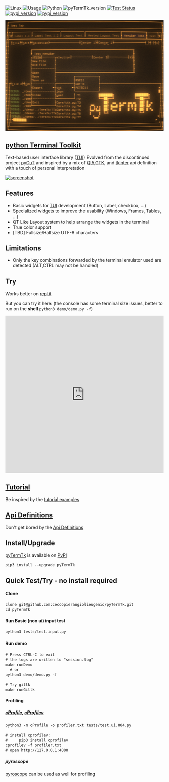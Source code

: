 

![Linux](https://img.shields.io/badge/-Linux-grey?logo=linux)
![Usage](https://img.shields.io/badge/Usage-Terminal%20User%20Interface-yellow)
![Python](https://img.shields.io/badge/Python-v3.8%5E-green?logo=python)
![pyTermTk_version](https://img.shields.io/github/v/tag/ceccopierangiolieugenio/pyTermTk?label=version)
[![Test Status](https://img.shields.io/github/workflow/status/ceccopierangiolieugenio/pyTermTk/Testing?label=tests)](https://github.com/ceccopierangiolieugenio/pyTermTk/actions?query=workflow%3Atesting)
[![pypi_version](https://img.shields.io/pypi/v/pyTermTk?label=pypi)](https://pypi.org/project/pyTermTk)
[![pypi_version](https://img.shields.io/twitter/follow/Pier95886803?style=social&logo=twitter)](https://twitter.com/hashtag/pyTermTk?src=hashtag_click&f=live)

[![screenshot](https://github.com/ceccopierangiolieugenio/binaryRepo/blob/master/pyTermTk/Logo.retroterm.001.png?raw=true)](https://pypi.org/project/pyTermTk)

## [python Terminal Toolkit](https://github.com/ceccopierangiolieugenio/pyTermTk)

Text-based user interface library ([TUI](https://en.wikipedia.org/wiki/Text-based_user_interface))
Evolved from the discontinued project [pyCuT](https://github.com/ceccopierangiolieugenio/pyCuT)
and inspired by a mix of [Qt5](https://www.riverbankcomputing.com/static/Docs/PyQt5/),[GTK](https://pygobject.readthedocs.io/en/latest/), and [tkinter](https://docs.python.org/3/library/tkinter.html) api definition with a touch of personal interpretation

[![screenshot](https://github.com/ceccopierangiolieugenio/binaryRepo/blob/master/pyTermTk/demo.001.gif?raw=true)](https://pypi.org/project/pyTermTk)

## Features
- Basic widgets for [TUI](https://en.wikipedia.org/wiki/Text-based_user_interface) development (Button, Label, checkbox, ...)
- Specialized widgets to improve the usability (Windows, Frames, Tables, ...)
- QT Like Layout system to help arrange the widgets in the terminal
- True color support
- [TBD] Fullsize/Halfsize UTF-8 characters

## Limitations
- Only the key combinations forwarded by the terminal emulator used are detected (ALT,CTRL may not be handled)

## Try
Works better on [repl.it](https://replit.com/@EugenioP/pyTermTk?v=1)

But you can try it here:
(the console has some terminal size issues, better to run on the **shell** `python3 demo/demo.py -f`)
<iframe frameborder="0" width="100%" height="500px" src="https://replit.com/@EugenioP/pyTermTk?v=1"></iframe>

## [Tutorial](tutorial)
Be inspired by the [tutorial examples](https://github.com/ceccopierangiolieugenio/pyTermTk/tree/main/tutorial)

## [Api Definitions](https://ceccopierangiolieugenio.github.io/pyTermTk/)
Don't get bored by the [Api Definitions](https://ceccopierangiolieugenio.github.io/pyTermTk/)

## Install/Upgrade
[pyTermTk](https://github.com/ceccopierangiolieugenio/pyTermTk) is available on [PyPI](https://pypi.org/project/pyTermTk/)
```shell
pip3 install --upgrade pyTermTk
```
## Quick Test/Try - no install required

#### Clone
```shell
clone git@github.com:ceccopierangiolieugenio/pyTermTk.git
cd pyTermTk
```

#### Run Basic (non ui) input test
```shell
python3 tests/test.input.py
```

#### Run demo
```shell
# Press CTRL-C to exit
# the logs are written to "session.log"
make runDemo
  # or
python3 demo/demo.py -f

# Try gittk
make runGittk
```
#### Profiling
##### [cProfile](https://docs.python.org/3/library/profile.html), [cProfilev](https://github.com/ymichael/cprofilev)
```shell
python3 -m cProfile -o profiler.txt tests/test.ui.004.py

# install cprofilev:
#     pip3 install cprofilev
cprofilev -f profiler.txt
# open http://127.0.0.1:4000
```
##### pyroscope
[pyroscope](https://pyroscope.io/) can be used as well for profiling
